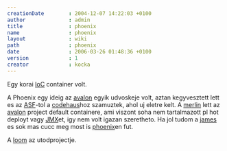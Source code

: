 ```yaml
---
creationDate        : 2004-12-07 14:22:03 +0100 
author              : admin 
title               : phoenix 
name                : phoenix 
layout              : wiki 
path                : phoenix 
date                : 2006-03-26 01:48:36 +0100 
version             : 1 
creator             : kocka 
---
```

Egy korai [IoC](ioc.html) container volt.

A Phoenix egy ideig az [avalon](avalon.html) egyik udvoskeje volt, aztan kegyvesztett lett es az [ASF](ASF.html)-tol a [codehaus](codehaus.html)hoz szamuztek, ahol uj eletre kelt. A [merlin](Missing.html) lett az [avalon](avalon.html) project default containere, ami viszont soha nem tartalmazott pl hot deployt vagy [JMX](JMX.html)et, igy nem volt igazan szeretheto. Ha jol tudom a [james](james.html) es sok mas cucc meg most is [phoenix](phoenix.html)en fut.

A [loom](loom.html) az utodprojectje.
